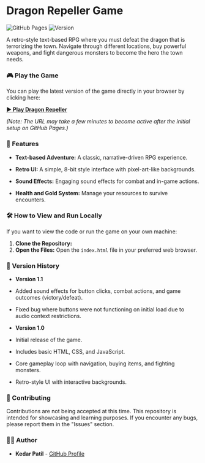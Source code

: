 # Dragon Repeller Game

![GitHub Pages](https://img.shields.io/badge/Hosted%20on-GitHub%20Pages-blue?style=for-the-badge&logo=github)
![Version](https://img.shields.io/badge/Version-1.1-brightgreen?style=for-the-badge)

A retro-style text-based RPG where you must defeat the dragon that is terrorizing the town. Navigate through different locations, buy powerful weapons, and fight dangerous monsters to become the hero the town needs.

### 🎮 Play the Game

You can play the latest version of the game directly in your browser by clicking here:

[**▶️ Play Dragon Repeller**](https://www.google.com/search?q=https://kedarop.github.io/Dragon-Repeller-Game/)

*(Note: The URL may take a few minutes to become active after the initial setup on GitHub Pages.)*

### 🚀 Features

* **Text-based Adventure:** A classic, narrative-driven RPG experience.

* **Retro UI:** A simple, 8-bit style interface with pixel-art-like backgrounds.

* **Sound Effects:** Engaging sound effects for combat and in-game actions.

* **Health and Gold System:** Manage your resources to survive encounters.

### 🛠️ How to View and Run Locally

If you want to view the code or run the game on your own machine:

1. **Clone the Repository:**
2. **Open the Files:** Open the `index.html` file in your preferred web browser.

### 📜 Version History

* **Version 1.1**

* Added sound effects for button clicks, combat actions, and game outcomes (victory/defeat).

* Fixed bug where buttons were not functioning on initial load due to audio context restrictions.

* **Version 1.0**

* Initial release of the game.

* Includes basic HTML, CSS, and JavaScript.

* Core gameplay loop with navigation, buying items, and fighting monsters.

* Retro-style UI with interactive backgrounds.

### 🤝 Contributing

Contributions are not being accepted at this time. This repository is intended for showcasing and learning purposes. If you encounter any bugs, please report them in the "Issues" section.

### 🧑‍💻 Author

* **Kedar Patil** - [GitHub Profile](https://www.google.com/search?q=https://github.com/kedarop)
